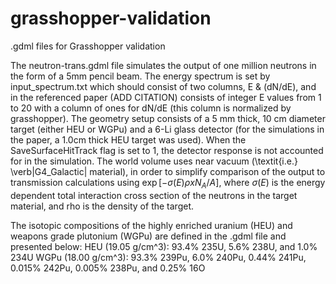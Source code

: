 # grasshopper-validation
.gdml files for Grasshopper validation

The neutron-trans.gdml file simulates the output of one million neutrons in the form of a 5mm pencil beam. The energy spectrum is set by input_spectrum.txt which should consist of two columns, E & (dN/dE), and in the referenced paper (ADD CITATION) consists of integer E values from 1 to 20 with a column of ones for dN/dE (this column is normalized by grasshopper). The geometry setup consists of a 5 mm thick, 10 cm diameter target (either HEU or WGPu) and a 6-Li glass detector (for the simulations in the paper, a 1.0cm thick HEU target was used). When the SaveSurfaceHitTrack flag is set to 1, the detector response is not accounted for in the simulation. The world volume uses near vacuum (\textit{i.e.} \verb|G4_Galactic| material), in order to simplify comparison of the output to transmission calculations using $\exp{[-\sigma(E)\rho x N_A/A]}$, where $\sigma(E)$ is the energy dependent total interaction cross section of the neutrons in the target material, and rho is the density of the target.

The isotopic compositions of the highly enriched uranium (HEU) and weapons grade plutonium (WGPu) are defined in the .gdml file and presented below:
HEU (19.05 g/cm^3): 93.4% 235U, 5.6% 238U, and 1.0% 234U
WGPu (18.00 g/cm^3): 93.3% 239Pu, 6.0% 240Pu, 0.44% 241Pu, 0.015% 242Pu, 0.005% 238Pu, and 0.25% 16O
